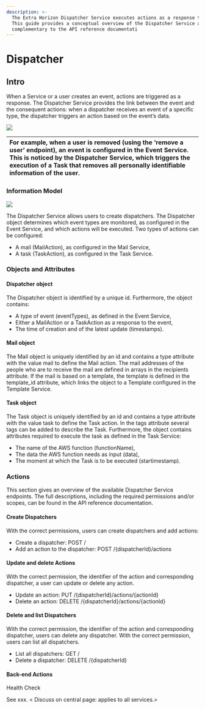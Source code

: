 ```yaml
---
description: >-
  The Extra Horizon Dispatcher Service executes actions as a response to events.
  This guide provides a conceptual overview of the Dispatcher Service and is
  complementary to the API reference documentati
---
```


# Dispatcher

## Intro

When a Service or a user creates an event, actions are triggered as a response. The Dispatcher Service provides the link between the event and the consequent actions: when a dispatcher receives an event of a specific type, the dispatcher triggers an action based on the event’s data.

![](https://lh6.googleusercontent.com/ObAJNZpGnAlDHYz5S8J1Vj3qoEXM_L2V4iisDw5-0FEW5k9HCiywDGKucauSHOPwmHQlSkkXS1wUey7wfUwA2vxFQHkI2Qi2D8AX5cm3UalcOofZP0LRA6Vh-nnnOr1Y6j9Zc4A=s0)

| For example, when a user is removed \(using the ‘remove a user’ endpoint\), an event is configured in the Event Service. This is noticed by the Dispatcher Service, which triggers the execution of a Task that removes all personally identifiable information of the user. |
| :--- |


### Information Model

![](https://lh5.googleusercontent.com/HWx1d8raCgb4krRTMaQXf87qrTNs1REe2KJTTrz1zZwSNbgrQIvOo7jhSTDDHOdujlccumzLal1gCDPHzAgWghYKjqrYJfoClSXRmrgzQhq15GUNhUchJmwY80LfIsrzz-oaU9Q=s0)

The Dispatcher Service allows users to create dispatchers. The Dispatcher object determines which event types are monitored, as configured in the Event Service, and which actions will be executed. Two types of actions can be configured:

* A mail \(MailAction\), as configured in the Mail Service,
* A task \(TaskAction\), as configured in the Task Service.

### Objects and Attributes

#### Dispatcher object

The Dispatcher object is identified by a unique id. Furthermore, the object contains:

* A type of event \(eventTypes\), as defined in the Event Service,
* Either a MailAction or a TaskAction as a response to the event,
* The time of creation and of the latest update \(timestamps\).

#### Mail object

The Mail object is uniquely identified by an id and contains a type attribute with the value mail to define the Mail action. The mail addresses of the people who are to receive the mail are defined in arrays in the recipients attribute. If the mail is based on a template, the template is defined in the template\_id attribute, which links the object to a Template configured in the Template Service.

#### Task object

The Task object is uniquely identified by an id and contains a type attribute with the value task to define the Task action. In the tags attribute several tags can be added to describe the Task. Furthermore, the object contains attributes required to execute the task as defined in the Task Service:

* The name of the AWS function \(functionName\), 
* The data the AWS function needs as input \(data\), 
* The moment at which the Task is to be executed \(startimestamp\).

### Actions

This section gives an overview of the available Dispatcher Service endpoints. The full descriptions, including the required permissions and/or scopes, can be found in the API reference documentation.

#### Create Dispatchers

With the correct permissions, users can create dispatchers and add actions:

* Create a dispatcher: POST /
* Add an action to the dispatcher: POST /{dispatcherId}/actions

#### Update and delete Actions

With the correct permission, the identifier of the action and corresponding dispatcher, a user can update or delete any action.

* Update an action: PUT /{dispatcherId}/actions/{actionId}
* Delete an action: DELETE /{dispatcherId}/actions/{actionId}

#### Delete and list Dispatchers

With the correct permission, the identifier of the action and corresponding dispatcher, users can delete any dispatcher. With the correct permission, users can list all dispatchers.

* List all dispatchers: GET /
* Delete a dispatcher: DELETE /{dispatcherId}

#### Back-end Actions

Health Check 

See xxx. &lt; Discuss on central page: applies to all services.&gt;  


